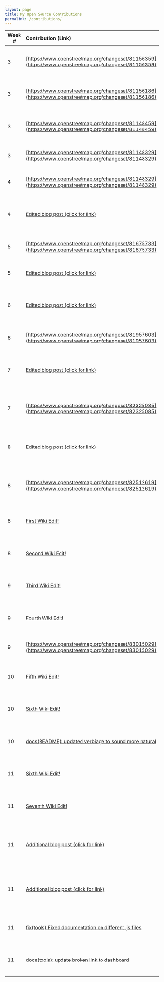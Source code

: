 ```yaml
---
layout: page
title: My Open Source Contributions
permalink: /contributions/
---
```


<!--
The first column, Contribution, must be a hyperlink to the actual contribution,
such as the Wikipedia edit or pull request, etc., with a suitable name.
Type of the contribution should be "Wikipedia edit", "OpenStreet Map feature",
"Project Documentation", "Project Code", "Blog Edit", etc.

The Description should include a brief summary of what you did.

Replace the first row below with your contribution and add new ones below it
following the same syntax.

-->

| Week #       | Contribution (Link)  | Type  | Description |
|---|:---|:---|:---|
|  3   | [https://www.openstreetmap.org/changeset/81156359](https://www.openstreetmap.org/changeset/81156359)    | OpenStreet Map feature   |   I added a supermarket to the open source webpage Openstreet maps.    |
|  3  | [https://www.openstreetmap.org/changeset/81156186](https://www.openstreetmap.org/changeset/81156186)    | OpenStreet Map feature   |   I added a restaurant to the open source webpage Openstreet maps.    |
|  3  | [https://www.openstreetmap.org/changeset/81148459](https://www.openstreetmap.org/changeset/81148459)    | OpenStreet Map feature   |   I added a fast-food restaurant to the open source webpage Openstreet maps.    |
|  3  | [https://www.openstreetmap.org/changeset/81148329](https://www.openstreetmap.org/changeset/81148329)    | OpenStreet Map feature   |   I added a house to the open source webpage Openstreet maps.    |
|  4  | [https://www.openstreetmap.org/changeset/81148329](https://www.openstreetmap.org/changeset/81148329)    | OpenStreet Map feature   |   I added a house to the open source webpage Openstreet maps.    |
|  4  | [Edited blog post (click for link)](https://github.com/hunter-college-ossd-spr-2020/chislee0708-weekly/blob/gh-pages/_posts/2020-02-16-week03.md) | Edited chislee0708 Blog! | I edited chislee0708's blog for grammatical mistakes and nuances! |  
|  5  | [https://www.openstreetmap.org/changeset/81675733](https://www.openstreetmap.org/changeset/81675733)    | OpenStreet Map feature   |   I added a post office to the open source webpage Openstreet maps.    |
|  5  | [Edited blog post (click for link)](https://github.com/hunter-college-ossd-spr-2020/Ks5810-weekly/blob/gh-pages/_posts/2020-03-01-week05.md)    | Edited Ks5810's blog | I edited Ks5810's blog for grammatical mistakes! |
|  6  | [Edited blog post (click for link)](https://github.com/hunter-college-ossd-spr-2020/MichelleLucero-weekly/blob/gh-pages/_posts/2020-03-01-week05.md) | Edited MichelleLuceros's blog | I edited MichelleLuceros's blog for grammatical mistakes and nuances! |
|  6 |[https://www.openstreetmap.org/changeset/81957603](https://www.openstreetmap.org/changeset/81957603)    | OpenStreet Map feature  |   I added a nail parlor to the open source webpage Openstreet maps.    |
|  7 |[Edited blog post (click for link)](https://github.com/hunter-college-ossd-spr-2020/ElijahCano33-weekly/blob/gh-pages/_posts/2020-03-01-week05.md)| Edited ElijahCano33's blog | I edited ElijahCano33's blog for grammatical mistakes and nuances!|
|  7 |[https://www.openstreetmap.org/changeset/82325085](https://www.openstreetmap.org/changeset/82325085)    | OpenStreet Map feature   |  I added a cafe/restaurant, I typically go to, to the open source webpage Openstreet maps.  |
|  8 |[Edited blog post (click for link)](https://github.com/hunter-college-ossd-spr-2020/Megamega53-weekly/blob/gh-pages/_posts/2020-03-08-week06.md)    | Edited Megamega53 | I edited Megamega53's blog for grammatical mistakes and nuances!  |
|  8 |[https://www.openstreetmap.org/changeset/82512619](https://www.openstreetmap.org/changeset/82512619)    | OpenStreet Map feature  |  I added a variety store that I typically go to, to the open source webpage Openstreet maps.  |
|  8 |[First Wiki Edit!](https://en.wikipedia.org/w/index.php?title=Alan_Turing&oldid=947592937) | Wiki Edit| I edited Alan Turing's wiki for grammatical mistakes and nuances. |
|  8 |[Second Wiki Edit!](https://en.wikipedia.org/w/index.php?title=Bard_High_School_Early_College&oldid=947593097) |Wiki Edit| I edited Bard High School Early College's wiki for grammatical mistakes. |
|  9 |[Third Wiki Edit!](https://en.wikipedia.org/w/index.php?title=Big_O_notation&oldid=948825518) | Wiki Edit| I edited Big O notation's wiki for grammatical mistakes and nuances. |
|  9 |[Fourth Wiki Edit!](https://en.wikipedia.org/w/index.php?title=Abstract_data_type&oldid=948827345) |Wiki Edit| I edited Abstract Data Types's wiki for grammatical mistakes and nuances. |
|  9 |[https://www.openstreetmap.org/changeset/83015029](https://www.openstreetmap.org/changeset/83015029) |Open Street Maps| I added a starbucks coffee shop near Hunter College! |
| 10 |[Fifth Wiki Edit!](https://en.wikipedia.org/w/index.php?title=Stack_(abstract_data_type)&oldid=952025793) |Wiki Edit!| I edited Stack's wiki for grammatical mistakes and nuances. |
| 10 |[Sixth Wiki Edit!](https://en.wikipedia.org/w/index.php?title=Queue_(abstract_data_type)&oldid=952026304) |Wiki Edit!| I edited Queue's Wiki for grammatical mistakes and nuances!!|
| 10 |[docs(README): updated verbiage to sound more natural](https://github.com/freeCodeCamp/freeCodeCamp/pull/38561)|freeCodeCamp's Contribution!| I updated verbiage to sound more natural in freeCodeCamp's README.md|
| 11 |[Sixth Wiki Edit!](https://en.wikipedia.org/w/index.php?title=HeLa&oldid=953193135) | Wiki Edit!! | I edited HeLa's wiki for grammaticatical mistakes and nuances. |
| 11 |[Seventh Wiki Edit!](https://en.wikipedia.org/w/index.php?title=Depth-first_search&oldid=953198849)| Wiki Edit!!| I edited Depth-first search's wiki for grammatical mistakes and nuances.|
| 11 |[Additional blog post (click for link)](https://github.com/hunter-college-ossd-spr-2020/ElijahCano33-weekly/pull/10/files)|Edited ElijahCano33's blog!  | I edited ElijahCano33's blog for grammatical mistakes, nuances and clarification! |
| 11 |[Additional blog post (click for link)](https://github.com/hunter-college-ossd-spr-2020/matter13311-weekly/pull/3/files)| Edited matter13311's blog!| I edited matter13311's blog for grammatical mistakes, nuances and clarification!  |
| 11 |[fix(tools) Fixed documentation on different .js files ](https://github.com/freeCodeCamp/freeCodeCamp/pull/38642)|freeCodeCamp's contribution! | I revised several comments on different .js files in the tools directory|
| 11 |[docs(tools): update broken link to dashboard](https://github.com/freeCodeCamp/freeCodeCamp/pull/38643)|freeCodeCamp's contribution!| Re-wrote an entire description and included a link to contributions! |












